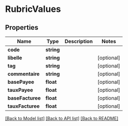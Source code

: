 # RubricValues

## Properties
Name | Type | Description | Notes
------------ | ------------- | ------------- | -------------
**code** | **string** |  | 
**libelle** | **string** |  | [optional] 
**tag** | **string** |  | [optional] 
**commentaire** | **string** |  | [optional] 
**basePayee** | **float** |  | [optional] 
**tauxPayee** | **float** |  | [optional] 
**baseFacturee** | **float** |  | [optional] 
**tauxFacturee** | **float** |  | [optional] 

[[Back to Model list]](../../README.md#documentation-for-models) [[Back to API list]](../../README.md#documentation-for-api-endpoints) [[Back to README]](../../README.md)

